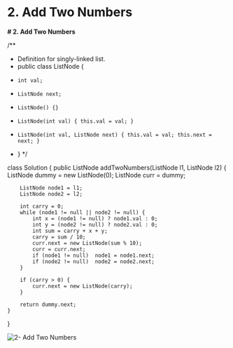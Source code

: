 # 2. Add Two Numbers

**# 2. Add Two Numbers**

/**
 * Definition for singly-linked list.
 * public class ListNode {
 *     int val;
 *     ListNode next;
 *     ListNode() {}
 *     ListNode(int val) { this.val = val; }
 *     ListNode(int val, ListNode next) { this.val = val; this.next = next; }
 * }
 */

class Solution {
    public ListNode addTwoNumbers(ListNode l1, ListNode l2) {
        ListNode dummy = new ListNode(0);
        ListNode curr = dummy;
        
        ListNode node1 = l1;
        ListNode node2 = l2;
        
        int carry = 0;
        while (node1 != null || node2 != null) {
            int x = (node1 != null) ? node1.val : 0;
            int y = (node2 != null) ? node2.val : 0;
            int sum = carry + x + y;
            carry = sum / 10;
            curr.next = new ListNode(sum % 10);
            curr = curr.next;
            if (node1 != null)  node1 = node1.next;
            if (node2 != null)  node2 = node2.next;
        }
        
        if (carry > 0) {
            curr.next = new ListNode(carry);
        }
        
        return dummy.next;
    }
}

![2- Add Two Numbers](images/2- Add%20Two%20Numbers.png)

